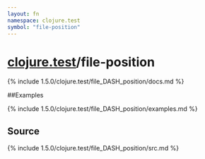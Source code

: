 ```yaml
---
layout: fn
namespace: clojure.test
symbol: "file-position"
---
```


# [clojure.test](../)/file-position

{% include 1.5.0/clojure.test/file_DASH_position/docs.md %}

##Examples

{% include 1.5.0/clojure.test/file_DASH_position/examples.md %}
## Source
{% include 1.5.0/clojure.test/file_DASH_position/src.md %}

